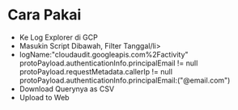 <h1> Cara Pakai </h1>
<ul>
  <li>Ke Log Explorer di GCP</li>
  <li>Masukin Script Dibawah, Filter Tanggal/li>
  <li>logName:"cloudaudit.googleapis.com%2Factivity" <br>
      protoPayload.authenticationInfo.principalEmail != null <br>
      protoPayload.requestMetadata.callerIp != null <br>
      protoPayload.authenticationInfo.principalEmail:("@email.com")</li>
  <li>Download Querynya as CSV</li>
  <li>Upload to Web</li>
</ul>

